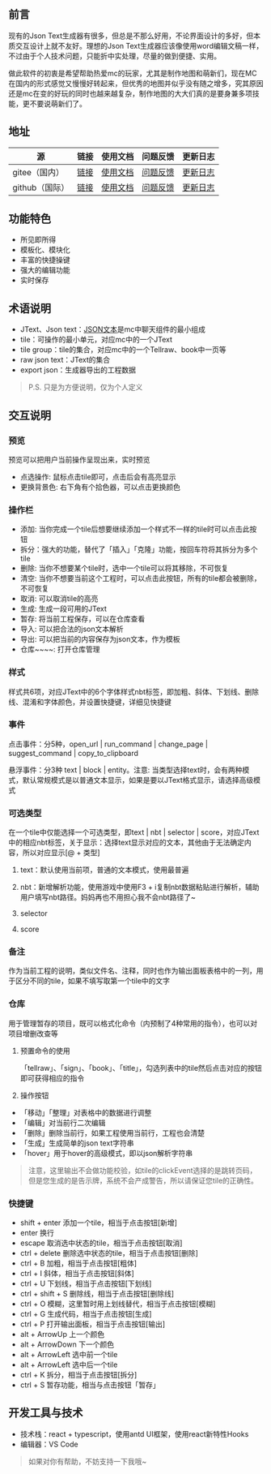 ## 前言

现有的Json Text生成器有很多，但总是不那么好用，不论界面设计的多好，但本质交互设计上就不友好。理想的Json Text生成器应该像使用word编辑文稿一样，不过由于个人技术问题，只能折中实处理，尽量的做到便捷、实用。

做此软件的初衷是希望帮助热爱mc的玩家，尤其是制作地图和萌新们，现在MC在国内的形式感觉又慢慢好转起来，但优秀的地图并似乎没有随之增多，究其原因还是mc在变的好玩的同时也越来越复杂，制作地图的大大们真的是要身兼多项技能，更不要说萌新们了。

## 地址
| 源             | 链接                                          | 使用文档                                           | 问题反馈                                                  | 更新日志                                                     |
| -------------- | --------------------------------------------- | -------------------------------------------------- | --------------------------------------------------------- | ------------------------------------------------------------ |
| gitee（国内）  | [链接](http://hans000.gitee.io/jtext-studio/) | [使用文档](https://gitee.com/hans000/JText-Studio) | [问题反馈](https://gitee.com/hans000/JText-Studio/issues) | [更新日志](https://gitee.com/hans000/JText-Studio/blob/master/log.md) |
| github（国际） | [链接](https://haima16.github.io/mc-jtext/)   | [使用文档](https://github.com/haima16/mc-jtext)    | [问题反馈](https://github.com/haima16/mc-jtext/issues)    | [更新日志](https://github.com/haima16/mc-jtext/blob/master/log.md) |



## 功能特色

- 所见即所得
- 模板化、模块化
- 丰富的快捷操键
- 强大的编辑功能
- 实时保存

## 术语说明

  - JText、Json text：[JSON文本](https://minecraft-zh.gamepedia.com/%E5%91%BD%E4%BB%A4#JSON.E6.96.87.E6.9C.AC)是mc中聊天组件的最小组成
  - tile：可操作的最小单元，对应mc中的一个JText 
  - tile group：tile的集合，对应mc中的一个Tellraw、book中一页等
  - raw json text：JText的集合
  - export json：生成器导出的工程数据

> P.S. 只是为方便说明，仅为个人定义

## 交互说明

### 预览

预览可以把用户当前操作呈现出来，实时预览

- 点选操作: 鼠标点击tile即可，点击后会有高亮显示
- 更换背景色: 右下角有个拾色器，可以点击更换颜色

### 操作栏

- 添加: 当你完成一个tile后想要继续添加一个样式不一样的tile时可以点击此按钮
- 拆分：强大的功能，替代了「插入」「克隆」功能，按回车符将其拆分为多个tile
- 删除: 当你不想要某个tile时，选中一个tile可以将其移除，不可恢复
- 清空: 当你不想要当前这个工程时，可以点击此按钮，所有的tile都会被删除，不可恢复
- 取消: 可以取消tile的高亮
- 生成: 生成一段可用的JText
- 暂存: 将当前工程保存，可以在仓库查看
- 导入: 可以把合法的json文本解析
- 导出: 可以把当前的内容保存为json文本，作为模板
- 仓库~~~~: 打开仓库管理

### 样式

样式共6项，对应JText中的6个字体样式nbt标签，即加粗、斜体、下划线、删除线、混淆和字体颜色，并设置快捷键，详细见快捷键

### 事件

点击事件：分5种，open_url | run_command | change_page | suggest_command | copy_to_clipboard

悬浮事件：分3种 text | block | entity。注意: 当类型选择text时，会有两种模式，默认常规模式是以普通文本显示，如果是要以JText格式显示，请选择高级模式

### 可选类型

在一个tile中仅能选择一个可选类型，即text | nbt | selector | score，对应JText中的相应nbt标签，关于显示：选择text显示对应的文本，其他由于无法确定内容，所以对应显示[@ + 类型]

1. text：默认使用当前项，普通的文本模式，使用最普遍

2. nbt：新增解析功能，使用游戏中使用F3 + i复制nbt数据粘贴进行解析，辅助用户填写nbt路径。妈妈再也不用担心我不会nbt路径了~

3. selector

4. score

### 备注

作为当前工程的说明，类似文件名、注释，同时也作为输出面板表格中的一列，用于区分不同的tile，如果不填写取第一个tile中的文字

### 仓库

用于管理暂存的项目，既可以格式化命令（内预制了4种常用的指令），也可以对项目增删改查等

1. 预置命令的使用

   「tellraw」、「sign」、「book」、「title」，勾选列表中的tile然后点击对应的按钮即可获得相应的指令

2. 操作按钮

- 「移动」「整理」对表格中的数据进行调整
- 「编辑」对当前行二次编辑
- 「删除」删除当前行，如果工程使用当前行，工程也会清楚
- 「生成」生成简单的json text字符串
- 「hover」用于hover的高级模式，即以json解析字符串



> 注意，这里输出不会做功能校验，如tile的clickEvent选择的是跳转页码，但是您生成的是告示牌，系统不会产成警告，所以请保证您tile的正确性。

### 快捷键

  - shift + enter 添加一个tile，相当于点击按钮[新增]
  - enter 换行
  - escape 取消选中状态的tile，相当于点击按钮[取消]
  - ctrl + delete 删除选中状态的tile，相当于点击按钮[删除]
  - ctrl + B 加粗，相当于点击按钮[粗体]
  - ctrl + I 斜体，相当于点击按钮[斜体]
  - ctrl + U 下划线，相当于点击按钮[下划线]
  - ctrl + shift + S 删除线，相当于点击按钮[删除线]
  - ctrl + O 模糊，这里暂时用上划线替代，相当于点击按钮[模糊]
  - ctrl + G 生成代码，相当于点击按钮[生成]
  - ctrl + P 打开输出面板，相当于点击按钮[输出]
  - alt + ArrowUp 上一个颜色
  - alt + ArrowDown 下一个颜色
  - alt + ArrowLeft 选中前一个tile
  - alt + ArrowLeft 选中后一个tile
  - ctrl + K 拆分，相当于点击按钮[拆分]
  - ctrl + S 暂存功能，相当与点击按钮「暂存」

## 开发工具与技术

- 技术栈：react + typescript，使用antd UI框架，使用react新特性Hooks
- 编辑器：VS Code

> 如果对你有帮助，不妨支持一下我哦~